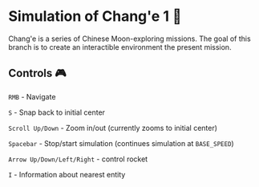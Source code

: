 # Simulation of Chang'e 1 🚀
Chang'e is a series of Chinese Moon-exploring missions. The goal of this branch is to create an interactible environment the present mission.

## Controls 🎮
`RMB` - Navigate

`S` - Snap back to initial center

`Scroll Up/Down` - Zoom in/out (currently zooms to initial center)

`Spacebar` - Stop/start simulation (continues simulation at `BASE_SPEED`)

`Arrow Up/Down/Left/Right` - control rocket

`I` - Information about nearest entity
